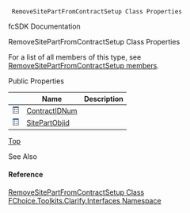 ﻿     RemoveSitePartFromContractSetup Class Properties                                                   

fcSDK Documentation

RemoveSitePartFromContractSetup Class Properties

For a list of all members of this type, see [RemoveSitePartFromContractSetup members](FChoice.Toolkits.Clarify~FChoice.Toolkits.Clarify.Interfaces.RemoveSitePartFromContractSetup_members.md).

Public Properties

|   | Name | Description |
| --- | --- | --- |
| ![Public Property](dotnetimages/publicProperty.png) | [ContractIDNum](FChoice.Toolkits.Clarify~FChoice.Toolkits.Clarify.Interfaces.RemoveSitePartFromContractSetup~ContractIDNum.md) |   |
| ![Public Property](dotnetimages/publicProperty.png) | [SitePartObjid](FChoice.Toolkits.Clarify~FChoice.Toolkits.Clarify.Interfaces.RemoveSitePartFromContractSetup~SitePartObjid.md) |   |

[Top](#top)

See Also

#### Reference

[RemoveSitePartFromContractSetup Class](FChoice.Toolkits.Clarify~FChoice.Toolkits.Clarify.Interfaces.RemoveSitePartFromContractSetup.md)  
[FChoice.Toolkits.Clarify.Interfaces Namespace](FChoice.Toolkits.Clarify~FChoice.Toolkits.Clarify.Interfaces_namespace.md)